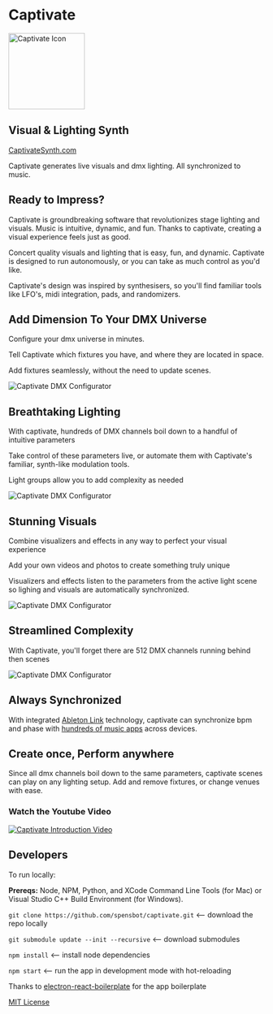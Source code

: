 # Captivate

<img src="https://github.com/spensbot/captivate/blob/main/assets/readme/Thick.png" alt="Captivate Icon" width="150"/>

## Visual & Lighting Synth

[CaptivateSynth.com](https://CaptivateSynth.com)

Captivate generates live visuals and dmx lighting. All synchronized to music.

## Ready to Impress?

Captivate is groundbreaking software that revolutionizes stage lighting and visuals. Music is intuitive, dynamic, and fun. Thanks to captivate, creating a visual experience feels just as good.

Concert quality visuals and lighting that is easy, fun, and dynamic. Captivate is designed to run autonomously, or you can take as much control as you'd like.

Captivate's design was inspired by synthesisers, so you'll find familiar tools like LFO's, midi integration, pads, and randomizers.

## Add Dimension To Your DMX Universe

Configure your dmx universe in minutes.

Tell Captivate which fixtures you have, and where they are located in space.

Add fixtures seamlessly, without the need to update scenes.

![Captivate DMX Configurator](https://github.com/spensbot/captivate/blob/main/assets/readme/screenshot_1_dmx_config.jpg)

## Breathtaking Lighting

With captivate, hundreds of DMX channels boil down to a handful of intuitive parameters

Take control of these parameters live, or automate them with Captivate's familiar, synth-like modulation tools.

Light groups allow you to add complexity as needed

![Captivate DMX Configurator](https://github.com/spensbot/captivate/blob/main/assets/readme/screenshot_2_light_scenes.jpg)

## Stunning Visuals

Combine visualizers and effects in any way to perfect your visual experience

Add your own videos and photos to create something truly unique

Visualizers and effects listen to the parameters from the active light scene so lighing and visuals are automatically synchronized.

![Captivate DMX Configurator](https://github.com/spensbot/captivate/blob/main/assets/readme/screenshot_3_visual_scenes.jpg)

## Streamlined Complexity

With Captivate, you'll forget there are 512 DMX channels running behind then scenes

![Captivate DMX Configurator](https://github.com/spensbot/captivate/blob/main/assets/readme/screenshot_4_dmx_console.jpg)

## Always Synchronized

With integrated [Ableton Link](https://www.ableton.com/en/link/) technology, captivate can synchronize bpm and phase with [hundreds of music apps](https://www.ableton.com/en/link/products/) across devices.

## Create once, Perform anywhere

Since all dmx channels boil down to the same parameters, captivate scenes can play on any lighting setup. Add and remove fixtures, or change venues with ease.

### Watch the Youtube Video

[![Captivate Introduction Video](https://img.youtube.com/vi/6ZwQ97sySq0/0.jpg)](https://www.youtube.com/watch?v=6ZwQ97sySq0)

## Developers

To run locally:

**Prereqs:** Node, NPM, Python, and XCode Command Line Tools (for Mac) or Visual Studio C++ Build Environment (for Windows).

`git clone https://github.com/spensbot/captivate.git` <-- download the repo locally

`git submodule update --init --recursive` <-- download submodules

`npm install` <-- install node dependencies

`npm start` <-- run the app in development mode with hot-reloading

Thanks to [electron-react-boilerplate](https://github.com/electron-react-boilerplate/electron-react-boilerplate) for the app boilerplate

[MIT License](https://github.com/spensbot/Captivate2/blob/master/LICENSE)
